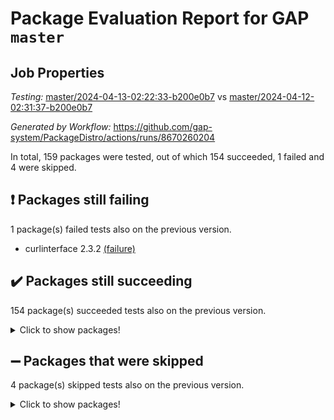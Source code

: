 # Package Evaluation Report for GAP `master`

## Job Properties

*Testing:* [master/2024-04-13-02:22:33-b200e0b7](https://github.com/gap-system/PackageDistro/blob/data/reports/master/2024-04-13-02:22:33-b200e0b7) vs [master/2024-04-12-02:31:37-b200e0b7](https://github.com/gap-system/PackageDistro/blob/data/reports/master/2024-04-12-02:31:37-b200e0b7)

*Generated by Workflow:* https://github.com/gap-system/PackageDistro/actions/runs/8670260204

In total, 159 packages were tested, out of which 154 succeeded, 1 failed and 4 were skipped.

## :exclamation: Packages still failing

1 package(s) failed tests also on the previous version.
- curlinterface 2.3.2 [(failure)](https://github.com/gap-system/PackageDistro/actions/runs/8670260204/job/23778185246)

## :heavy_check_mark: Packages still succeeding

154 package(s) succeeded tests also on the previous version.
<details><summary>Click to show packages!</summary>

- 4ti2interface 2023.02-04 [(success)](https://github.com/gap-system/PackageDistro/actions/runs/8670260204/job/23778179272)
- ace 5.6.2 [(success)](https://github.com/gap-system/PackageDistro/actions/runs/8670260204/job/23778181018)
- aclib 1.3.2 [(success)](https://github.com/gap-system/PackageDistro/actions/runs/8670260204/job/23778181478)
- agt 0.3.1 [(success)](https://github.com/gap-system/PackageDistro/actions/runs/8670260204/job/23778181922)
- alnuth 3.2.1 [(success)](https://github.com/gap-system/PackageDistro/actions/runs/8670260204/job/23778182211)
- anupq 3.3.0 [(success)](https://github.com/gap-system/PackageDistro/actions/runs/8670260204/job/23778183765)
- atlasrep 2.1.8 [(success)](https://github.com/gap-system/PackageDistro/actions/runs/8670260204/job/23778183873)
- autodoc 2023.06.19 [(success)](https://github.com/gap-system/PackageDistro/actions/runs/8670260204/job/23778183938)
- automata 1.15 [(success)](https://github.com/gap-system/PackageDistro/actions/runs/8670260204/job/23778183995)
- automgrp 1.3.2 [(success)](https://github.com/gap-system/PackageDistro/actions/runs/8670260204/job/23778184058)
- autpgrp 1.11 [(success)](https://github.com/gap-system/PackageDistro/actions/runs/8670260204/job/23778184118)
- cap 2024.04-01 [(success)](https://github.com/gap-system/PackageDistro/actions/runs/8670260204/job/23778184162)
- caratinterface 2.3.6 [(success)](https://github.com/gap-system/PackageDistro/actions/runs/8670260204/job/23778184220)
- cddinterface 2022.11.01 [(success)](https://github.com/gap-system/PackageDistro/actions/runs/8670260204/job/23778184297)
- circle 1.6.6 [(success)](https://github.com/gap-system/PackageDistro/actions/runs/8670260204/job/23778184375)
- classicpres 1.22 [(success)](https://github.com/gap-system/PackageDistro/actions/runs/8670260204/job/23778184429)
- cohomolo 1.6.11 [(success)](https://github.com/gap-system/PackageDistro/actions/runs/8670260204/job/23778184512)
- congruence 1.2.6 [(success)](https://github.com/gap-system/PackageDistro/actions/runs/8670260204/job/23778184584)
- corelg 1.56 [(success)](https://github.com/gap-system/PackageDistro/actions/runs/8670260204/job/23778184653)
- crime 1.6 [(success)](https://github.com/gap-system/PackageDistro/actions/runs/8670260204/job/23778184737)
- crisp 1.4.6 [(success)](https://github.com/gap-system/PackageDistro/actions/runs/8670260204/job/23778184811)
- crypting 0.10.4 [(success)](https://github.com/gap-system/PackageDistro/actions/runs/8670260204/job/23778184877)
- cryst 4.1.27 [(success)](https://github.com/gap-system/PackageDistro/actions/runs/8670260204/job/23778184954)
- crystcat 1.1.10 [(success)](https://github.com/gap-system/PackageDistro/actions/runs/8670260204/job/23778185028)
- ctbllib 1.3.9 [(success)](https://github.com/gap-system/PackageDistro/actions/runs/8670260204/job/23778185100)
- cubefree 1.19 [(success)](https://github.com/gap-system/PackageDistro/actions/runs/8670260204/job/23778185166)
- cvec 2.8.1 [(success)](https://github.com/gap-system/PackageDistro/actions/runs/8670260204/job/23778185331)
- datastructures 0.3.0 [(success)](https://github.com/gap-system/PackageDistro/actions/runs/8670260204/job/23778185426)
- deepthought 1.0.6 [(success)](https://github.com/gap-system/PackageDistro/actions/runs/8670260204/job/23778185515)
- design 1.8 [(success)](https://github.com/gap-system/PackageDistro/actions/runs/8670260204/job/23778185616)
- difsets 2.3.1 [(success)](https://github.com/gap-system/PackageDistro/actions/runs/8670260204/job/23778185711)
- digraphs 1.7.1 [(success)](https://github.com/gap-system/PackageDistro/actions/runs/8670260204/job/23778185834)
- edim 1.3.8 [(success)](https://github.com/gap-system/PackageDistro/actions/runs/8670260204/job/23778186245)
- example 4.3.4 [(success)](https://github.com/gap-system/PackageDistro/actions/runs/8670260204/job/23778186403)
- examplesforhomalg 2023.10-01 [(success)](https://github.com/gap-system/PackageDistro/actions/runs/8670260204/job/23778186504)
- factint 1.6.3 [(success)](https://github.com/gap-system/PackageDistro/actions/runs/8670260204/job/23778186594)
- ferret 1.0.10 [(success)](https://github.com/gap-system/PackageDistro/actions/runs/8670260204/job/23778186668)
- fga 1.5.0 [(success)](https://github.com/gap-system/PackageDistro/actions/runs/8670260204/job/23778186769)
- fining 1.5.6 [(success)](https://github.com/gap-system/PackageDistro/actions/runs/8670260204/job/23778186856)
- float 1.0.4 [(success)](https://github.com/gap-system/PackageDistro/actions/runs/8670260204/job/23778186934)
- format 1.4.4 [(success)](https://github.com/gap-system/PackageDistro/actions/runs/8670260204/job/23778187043)
- forms 1.2.11 [(success)](https://github.com/gap-system/PackageDistro/actions/runs/8670260204/job/23778187150)
- fplsa 1.2.6 [(success)](https://github.com/gap-system/PackageDistro/actions/runs/8670260204/job/23778187281)
- fr 2.4.13 [(success)](https://github.com/gap-system/PackageDistro/actions/runs/8670260204/job/23778187411)
- francy 2.0.3 [(success)](https://github.com/gap-system/PackageDistro/actions/runs/8670260204/job/23778187520)
- fwtree 1.3 [(success)](https://github.com/gap-system/PackageDistro/actions/runs/8670260204/job/23778187673)
- gapdoc 1.6.7 [(success)](https://github.com/gap-system/PackageDistro/actions/runs/8670260204/job/23778187775)
- gauss 2023.02-04 [(success)](https://github.com/gap-system/PackageDistro/actions/runs/8670260204/job/23778187918)
- gaussforhomalg 2023.11-01 [(success)](https://github.com/gap-system/PackageDistro/actions/runs/8670260204/job/23778188008)
- gbnp 1.0.5 [(success)](https://github.com/gap-system/PackageDistro/actions/runs/8670260204/job/23778188091)
- generalizedmorphismsforcap 2024.04-01 [(success)](https://github.com/gap-system/PackageDistro/actions/runs/8670260204/job/23778188180)
- genss 1.6.8 [(success)](https://github.com/gap-system/PackageDistro/actions/runs/8670260204/job/23778188251)
- gradedmodules 2024.01-01 [(success)](https://github.com/gap-system/PackageDistro/actions/runs/8670260204/job/23778188334)
- gradedringforhomalg 2023.08-01 [(success)](https://github.com/gap-system/PackageDistro/actions/runs/8670260204/job/23778188448)
- grape 4.9.0 [(success)](https://github.com/gap-system/PackageDistro/actions/runs/8670260204/job/23778188552)
- groupoids 1.74 [(success)](https://github.com/gap-system/PackageDistro/actions/runs/8670260204/job/23778188652)
- grpconst 2.6.5 [(success)](https://github.com/gap-system/PackageDistro/actions/runs/8670260204/job/23778188773)
- guarana 0.96.3 [(success)](https://github.com/gap-system/PackageDistro/actions/runs/8670260204/job/23778188880)
- guava 3.19 [(success)](https://github.com/gap-system/PackageDistro/actions/runs/8670260204/job/23778188996)
- hap 1.62 [(success)](https://github.com/gap-system/PackageDistro/actions/runs/8670260204/job/23778189106)
- hapcryst 0.1.15 [(success)](https://github.com/gap-system/PackageDistro/actions/runs/8670260204/job/23778189202)
- hecke 1.5.3 [(success)](https://github.com/gap-system/PackageDistro/actions/runs/8670260204/job/23778189289)
- help 4.0 [(success)](https://github.com/gap-system/PackageDistro/actions/runs/8670260204/job/23778189376)
- homalg 2024.01-01 [(success)](https://github.com/gap-system/PackageDistro/actions/runs/8670260204/job/23778189470)
- homalgtocas 2023.11-01 [(success)](https://github.com/gap-system/PackageDistro/actions/runs/8670260204/job/23778189568)
- idrel 2.46 [(success)](https://github.com/gap-system/PackageDistro/actions/runs/8670260204/job/23778189681)
- images 1.3.2 [(success)](https://github.com/gap-system/PackageDistro/actions/runs/8670260204/job/23778189809)
- intpic 0.3.0 [(success)](https://github.com/gap-system/PackageDistro/actions/runs/8670260204/job/23778189931)
- io 4.8.2 [(success)](https://github.com/gap-system/PackageDistro/actions/runs/8670260204/job/23778190053)
- io_forhomalg 2023.02-04 [(success)](https://github.com/gap-system/PackageDistro/actions/runs/8670260204/job/23778190179)
- irredsol 1.4.4 [(success)](https://github.com/gap-system/PackageDistro/actions/runs/8670260204/job/23778190331)
- json 2.2.0 [(success)](https://github.com/gap-system/PackageDistro/actions/runs/8670260204/job/23778190445)
- jupyterkernel 1.5.0 [(success)](https://github.com/gap-system/PackageDistro/actions/runs/8670260204/job/23778190573)
- jupyterviz 1.5.6 [(success)](https://github.com/gap-system/PackageDistro/actions/runs/8670260204/job/23778190693)
- kan 1.37 [(success)](https://github.com/gap-system/PackageDistro/actions/runs/8670260204/job/23778190811)
- kbmag 1.5.11 [(success)](https://github.com/gap-system/PackageDistro/actions/runs/8670260204/job/23778190909)
- laguna 3.9.6 [(success)](https://github.com/gap-system/PackageDistro/actions/runs/8670260204/job/23778191030)
- liealgdb 2.2.1 [(success)](https://github.com/gap-system/PackageDistro/actions/runs/8670260204/job/23778191153)
- liepring 2.8 [(success)](https://github.com/gap-system/PackageDistro/actions/runs/8670260204/job/23778191264)
- liering 2.4.2 [(success)](https://github.com/gap-system/PackageDistro/actions/runs/8670260204/job/23778191366)
- linearalgebraforcap 2024.04-02 [(success)](https://github.com/gap-system/PackageDistro/actions/runs/8670260204/job/23778191471)
- lins 0.9 [(success)](https://github.com/gap-system/PackageDistro/actions/runs/8670260204/job/23778191601)
- localizeringforhomalg 2023.10-01 [(success)](https://github.com/gap-system/PackageDistro/actions/runs/8670260204/job/23778191717)
- loops 3.4.3 [(success)](https://github.com/gap-system/PackageDistro/actions/runs/8670260204/job/23778191825)
- lpres 1.0.3 [(success)](https://github.com/gap-system/PackageDistro/actions/runs/8670260204/job/23778191960)
- majoranaalgebras 1.5.1 [(success)](https://github.com/gap-system/PackageDistro/actions/runs/8670260204/job/23778192096)
- mapclass 1.4.6 [(success)](https://github.com/gap-system/PackageDistro/actions/runs/8670260204/job/23778192224)
- matgrp 0.70 [(success)](https://github.com/gap-system/PackageDistro/actions/runs/8670260204/job/23778192346)
- matricesforhomalg 2024.02-01 [(success)](https://github.com/gap-system/PackageDistro/actions/runs/8670260204/job/23778192456)
- modisom 2.5.4 [(success)](https://github.com/gap-system/PackageDistro/actions/runs/8670260204/job/23778192584)
- modulepresentationsforcap 2024.04-01 [(success)](https://github.com/gap-system/PackageDistro/actions/runs/8670260204/job/23778192722)
- modules 2024.01-01 [(success)](https://github.com/gap-system/PackageDistro/actions/runs/8670260204/job/23778192889)
- monoidalcategories 2024.04-01 [(success)](https://github.com/gap-system/PackageDistro/actions/runs/8670260204/job/23778193022)
- nconvex 2022.09-01 [(success)](https://github.com/gap-system/PackageDistro/actions/runs/8670260204/job/23778193143)
- nilmat 1.4.2 [(success)](https://github.com/gap-system/PackageDistro/actions/runs/8670260204/job/23778193282)
- nock 1.5 [(success)](https://github.com/gap-system/PackageDistro/actions/runs/8670260204/job/23778193408)
- normalizinterface 1.3.6 [(success)](https://github.com/gap-system/PackageDistro/actions/runs/8670260204/job/23778193487)
- nq 2.5.11 [(success)](https://github.com/gap-system/PackageDistro/actions/runs/8670260204/job/23778193556)
- numericalsgps 1.3.1 [(success)](https://github.com/gap-system/PackageDistro/actions/runs/8670260204/job/23778193633)
- openmath 11.5.3 [(success)](https://github.com/gap-system/PackageDistro/actions/runs/8670260204/job/23778193691)
- orb 4.9.0 [(success)](https://github.com/gap-system/PackageDistro/actions/runs/8670260204/job/23778193747)
- packagemanager 1.4.3 [(success)](https://github.com/gap-system/PackageDistro/actions/runs/8670260204/job/23778193817)
- patternclass 2.4.3 [(success)](https://github.com/gap-system/PackageDistro/actions/runs/8670260204/job/23778193878)
- permut 2.0.5 [(success)](https://github.com/gap-system/PackageDistro/actions/runs/8670260204/job/23778193932)
- polenta 1.3.10 [(success)](https://github.com/gap-system/PackageDistro/actions/runs/8670260204/job/23778193999)
- polymaking 0.8.7 [(success)](https://github.com/gap-system/PackageDistro/actions/runs/8670260204/job/23778194061)
- primgrp 3.4.4 [(success)](https://github.com/gap-system/PackageDistro/actions/runs/8670260204/job/23778194122)
- profiling 2.5.4 [(success)](https://github.com/gap-system/PackageDistro/actions/runs/8670260204/job/23778194198)
- qdistrnd 0.9.4 [(success)](https://github.com/gap-system/PackageDistro/actions/runs/8670260204/job/23778194269)
- qpa 1.35 [(success)](https://github.com/gap-system/PackageDistro/actions/runs/8670260204/job/23778194329)
- quagroup 1.8.4 [(success)](https://github.com/gap-system/PackageDistro/actions/runs/8670260204/job/23778194389)
- radiroot 2.9 [(success)](https://github.com/gap-system/PackageDistro/actions/runs/8670260204/job/23778194444)
- rcwa 4.7.1 [(success)](https://github.com/gap-system/PackageDistro/actions/runs/8670260204/job/23778194513)
- rds 1.8 [(success)](https://github.com/gap-system/PackageDistro/actions/runs/8670260204/job/23778194583)
- recog 1.4.2 [(success)](https://github.com/gap-system/PackageDistro/actions/runs/8670260204/job/23778194650)
- repndecomp 1.3.0 [(success)](https://github.com/gap-system/PackageDistro/actions/runs/8670260204/job/23778194714)
- repsn 3.1.2 [(success)](https://github.com/gap-system/PackageDistro/actions/runs/8670260204/job/23778194781)
- resclasses 4.7.3 [(success)](https://github.com/gap-system/PackageDistro/actions/runs/8670260204/job/23778194858)
- ringsforhomalg 2023.11-02 [(success)](https://github.com/gap-system/PackageDistro/actions/runs/8670260204/job/23778194914)
- sco 2023.08-01 [(success)](https://github.com/gap-system/PackageDistro/actions/runs/8670260204/job/23778194990)
- scscp 2.4.2 [(success)](https://github.com/gap-system/PackageDistro/actions/runs/8670260204/job/23778195061)
- semigroups 5.3.7 [(success)](https://github.com/gap-system/PackageDistro/actions/runs/8670260204/job/23778195126)
- sglppow 2.4 [(success)](https://github.com/gap-system/PackageDistro/actions/runs/8670260204/job/23778195215)
- sgpviz 0.999.5 [(success)](https://github.com/gap-system/PackageDistro/actions/runs/8670260204/job/23778195305)
- simpcomp 2.1.14 [(success)](https://github.com/gap-system/PackageDistro/actions/runs/8670260204/job/23778195401)
- singular 2023.02.09 [(success)](https://github.com/gap-system/PackageDistro/actions/runs/8670260204/job/23778195502)
- sl2reps 1.1 [(success)](https://github.com/gap-system/PackageDistro/actions/runs/8670260204/job/23778195600)
- sla 1.5.3 [(success)](https://github.com/gap-system/PackageDistro/actions/runs/8670260204/job/23778195736)
- smallgrp 1.5.3 [(success)](https://github.com/gap-system/PackageDistro/actions/runs/8670260204/job/23778195855)
- smallsemi 0.6.13 [(success)](https://github.com/gap-system/PackageDistro/actions/runs/8670260204/job/23778195991)
- sonata 2.9.6 [(success)](https://github.com/gap-system/PackageDistro/actions/runs/8670260204/job/23778196099)
- sophus 1.27 [(success)](https://github.com/gap-system/PackageDistro/actions/runs/8670260204/job/23778196234)
- sotgrps 1.2 [(success)](https://github.com/gap-system/PackageDistro/actions/runs/8670260204/job/23778196359)
- spinsym 1.5.2 [(success)](https://github.com/gap-system/PackageDistro/actions/runs/8670260204/job/23778196482)
- standardff 1.0 [(success)](https://github.com/gap-system/PackageDistro/actions/runs/8670260204/job/23778196575)
- symbcompcc 1.3.2 [(success)](https://github.com/gap-system/PackageDistro/actions/runs/8670260204/job/23778196700)
- thelma 1.3 [(success)](https://github.com/gap-system/PackageDistro/actions/runs/8670260204/job/23778196793)
- tomlib 1.2.11 [(success)](https://github.com/gap-system/PackageDistro/actions/runs/8670260204/job/23778196916)
- toolsforhomalg 2023.11-01 [(success)](https://github.com/gap-system/PackageDistro/actions/runs/8670260204/job/23778197001)
- toric 1.9.5 [(success)](https://github.com/gap-system/PackageDistro/actions/runs/8670260204/job/23778197188)
- toricvarieties 2022.07.13 [(success)](https://github.com/gap-system/PackageDistro/actions/runs/8670260204/job/23778197296)
- transgrp 3.6.5 [(success)](https://github.com/gap-system/PackageDistro/actions/runs/8670260204/job/23778197420)
- typeset 1.2.2 [(success)](https://github.com/gap-system/PackageDistro/actions/runs/8670260204/job/23778197554)
- ugaly 4.1.3 [(success)](https://github.com/gap-system/PackageDistro/actions/runs/8670260204/job/23778197685)
- unipot 1.5 [(success)](https://github.com/gap-system/PackageDistro/actions/runs/8670260204/job/23778197815)
- unitlib 4.2.0 [(success)](https://github.com/gap-system/PackageDistro/actions/runs/8670260204/job/23778197918)
- utils 0.85 [(success)](https://github.com/gap-system/PackageDistro/actions/runs/8670260204/job/23778198053)
- uuid 0.7 [(success)](https://github.com/gap-system/PackageDistro/actions/runs/8670260204/job/23778198189)
- walrus 0.9991 [(success)](https://github.com/gap-system/PackageDistro/actions/runs/8670260204/job/23778198298)
- wedderga 4.10.5 [(success)](https://github.com/gap-system/PackageDistro/actions/runs/8670260204/job/23778198430)
- xmod 2.92 [(success)](https://github.com/gap-system/PackageDistro/actions/runs/8670260204/job/23778198539)
- xmodalg 1.23 [(success)](https://github.com/gap-system/PackageDistro/actions/runs/8670260204/job/23778198654)
- yangbaxter 0.10.3 [(success)](https://github.com/gap-system/PackageDistro/actions/runs/8670260204/job/23778198736)
- zeromqinterface 0.14 [(success)](https://github.com/gap-system/PackageDistro/actions/runs/8670260204/job/23778198845)
</details>

## :heavy_minus_sign: Packages that were skipped

4 package(s) skipped tests also on the previous version.
<details><summary>Click to show packages!</summary>

- browse 1.8.21 [(skipped)](https://github.com/gap-system/PackageDistro/actions/runs/8670260204/job/23778030738)
- itc 1.5.1 [(skipped)](https://github.com/gap-system/PackageDistro/actions/runs/8670260204/job/23778030738)
- polycyclic 2.16 [(skipped)](https://github.com/gap-system/PackageDistro/actions/runs/8670260204/job/23778030738)
- xgap 4.32 [(skipped)](https://github.com/gap-system/PackageDistro/actions/runs/8670260204/job/23778030738)
</details>

